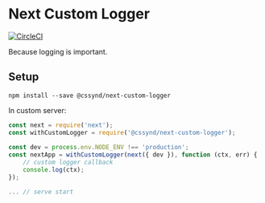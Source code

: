 Next Custom Logger
==================

[![CircleCI](https://circleci.com/gh/CleanSoftwareSyndicate/next-custom-logger/tree/master.svg?style=svg)](https://circleci.com/gh/CleanSoftwareSyndicate/next-custom-logger/tree/master)

Because logging is important.

## Setup

`npm install --save @cssynd/next-custom-logger`

In custom server:

~~~ js
const next = require('next');
const withCustomLogger = require('@cssynd/next-custom-logger');
 
const dev = process.env.NODE_ENV !== 'production';
const nextApp = withCustomLogger(next({ dev }), function (ctx, err) {
    // custom logger callback
    console.log(ctx);
});

... // serve start
~~~
